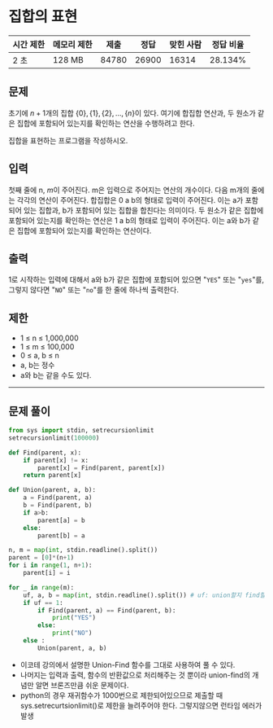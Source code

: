 # 집합의 표현

| 시간 제한 | 메모리 제한 | 제출 | 정답 | 맞힌 사람 | 정답 비율 |
| --- | --- | --- | --- | --- | --- |
| 2 초 | 128 MB | 84780 | 26900 | 16314 | 28.134% |

## 문제

초기에 $n+1$개의 집합 $\{0\}, \{1\}, \{2\}, \dots , \{n\}$이 있다. 여기에 합집합 연산과, 두 원소가 같은 집합에 포함되어 있는지를 확인하는 연산을 수행하려고 한다.

집합을 표현하는 프로그램을 작성하시오.

## 입력

첫째 줄에 n, $m$이 주어진다. m은 입력으로 주어지는 연산의 개수이다. 다음 m개의 줄에는 각각의 연산이 주어진다. 합집합은 0 a b의 형태로 입력이 주어진다. 이는 a가 포함되어 있는 집합과, b가 포함되어 있는 집합을 합친다는 의미이다. 두 원소가 같은 집합에 포함되어 있는지를 확인하는 연산은 1 a b의 형태로 입력이 주어진다. 이는 a와 b가 같은 집합에 포함되어 있는지를 확인하는 연산이다.

## 출력

1로 시작하는 입력에 대해서 a와 b가 같은 집합에 포함되어 있으면 "`YES`" 또는 "`yes`"를, 그렇지 않다면 "`NO`" 또는 "`no`"를 한 줄에 하나씩 출력한다.

## 제한

- 1 ≤ n ≤ 1,000,000
- 1 ≤ m ≤ 100,000
- 0 ≤ a, b ≤ n
- a, b는 정수
- a와 b는 같을 수도 있다.

---

## 문제 풀이

```python
from sys import stdin, setrecursionlimit
setrecursionlimit(100000)

def Find(parent, x):
    if parent[x] != x:
        parent[x] = Find(parent, parent[x])
    return parent[x]

def Union(parent, a, b):
    a = Find(parent, a)
    b = Find(parent, b)
    if a>b:
        parent[a] = b 
    else:
        parent[b] = a

n, m = map(int, stdin.readline().split())
parent = [0]*(n+1)
for i in range(1, n+1):
    parent[i] = i 

for _ in range(m):
    uf, a, b = map(int, stdin.readline().split()) # uf: union할지 find할지 확인
    if uf == 1:
        if Find(parent, a) == Find(parent, b):
            print("YES")
        else:
            print("NO")
    else :
        Union(parent, a, b)
```

- 이코테 강의에서 설명한 Union-Find 함수를 그대로 사용하여 풀 수 있다.
- 나머지는 입력과 출력, 함수의 반환값으로 처리해주는 것 뿐이라 union-find의 개념만 알면 브론즈만큼 쉬운 문제이다.
- python의 경우 재귀함수가 1000번으로 제한되어있으므로 제출할 때 sys.setrecurtsionlimit()로 제한을 늘려주어야 한다. 그렇지않으면 런타임 에러가 발생